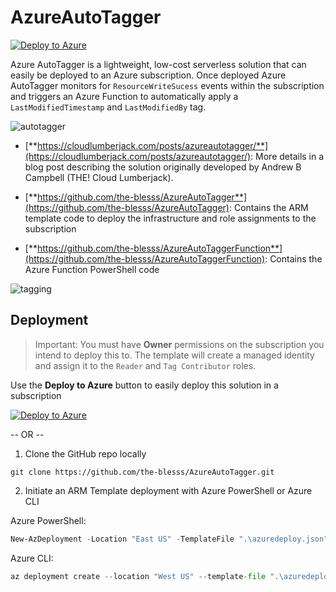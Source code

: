 # AzureAutoTagger

[![Deploy to Azure](https://aka.ms/deploytoazurebutton)](https://portal.azure.com/#create/Microsoft.Template/uri/https%3A%2F%2Fraw.githubusercontent.com%2Fthe-blesss%2FAzureAutoTagger%2Fmain%2Fazuredeploy.json)

Azure AutoTagger is a lightweight, low-cost serverless solution that can easily be deployed to an Azure subscription. Once deployed Azure AutoTagger monitors for `ResourceWriteSucess` events within the subscription and triggers an Azure Function to automatically apply a `LastModifiedTimestamp` and `LastModifiedBy` tag.

![autotagger](/images/autotagger.png)

* [**https://cloudlumberjack.com/posts/azureautotagger/**](https://cloudlumberjack.com/posts/azureautotagger/): More details in a blog post describing the solution originally developed by Andrew B Campbell (THE! Cloud Lumberjack).

* [**https://github.com/the-blesss/AzureAutoTagger**](https://github.com/the-blesss/AzureAutoTagger): Contains the ARM template code to deploy the infrastructure and role assignments to the subscription

* [**https://github.com/the-blesss/AzureAutoTaggerFunction**](https://github.com/the-blesss/AzureAutoTaggerFunction): Contains the Azure Function PowerShell code

![tagging](/images/tagging-spedup.gif)

## Deployment

> Important: You must have **Owner** permissions on the subscription you intend to deploy this to. The template will create a managed identity and assign it to the `Reader` and `Tag Contributor` roles.

Use the **Deploy to Azure** button to easily deploy this solution in a subscription

[![Deploy to Azure](https://aka.ms/deploytoazurebutton)](https://portal.azure.com/#create/Microsoft.Template/uri/https%3A%2F%2Fraw.githubusercontent.com%2Fthe-blesss%2FAzureAutoTagger%2Fmain%2Fazuredeploy.json)

-- OR --

1. Clone the GitHub repo locally

```shell
git clone https://github.com/the-blesss/AzureAutoTagger.git
```

2. Initiate an ARM Template deployment with Azure PowerShell or Azure CLI

Azure PowerShell:

```powershell
New-AzDeployment -Location "East US" -TemplateFile ".\azuredeploy.json" -resourceGroupName "rg-autotagger" -Verbose
```

Azure CLI:

```python
az deployment create --location "West US" --template-file ".\azuredeploy.json" --parameters resourceGroupName=rg-autotagger
```
